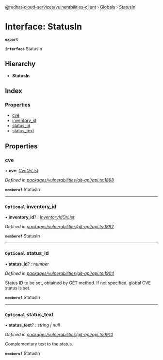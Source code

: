 [@redhat-cloud-services/vulnerabilities-client](../README.md) › [Globals](../globals.md) › [StatusIn](statusin.md)

# Interface: StatusIn

**`export`** 

**`interface`** StatusIn

## Hierarchy

* **StatusIn**

## Index

### Properties

* [cve](statusin.md#cve)
* [inventory_id](statusin.md#optional-inventory_id)
* [status_id](statusin.md#optional-status_id)
* [status_text](statusin.md#optional-status_text)

## Properties

###  cve

• **cve**: *[CveOrList](../globals.md#cveorlist)*

*Defined in [packages/vulnerabilities/git-api/api.ts:1898](https://github.com/RedHatInsights/javascript-clients/blob/master/packages/vulnerabilities/git-api/api.ts#L1898)*

**`memberof`** StatusIn

___

### `Optional` inventory_id

• **inventory_id**? : *[InventoryIdOrList](../globals.md#inventoryidorlist)*

*Defined in [packages/vulnerabilities/git-api/api.ts:1892](https://github.com/RedHatInsights/javascript-clients/blob/master/packages/vulnerabilities/git-api/api.ts#L1892)*

**`memberof`** StatusIn

___

### `Optional` status_id

• **status_id**? : *number*

*Defined in [packages/vulnerabilities/git-api/api.ts:1904](https://github.com/RedHatInsights/javascript-clients/blob/master/packages/vulnerabilities/git-api/api.ts#L1904)*

Status ID to be set, obtained by GET method. If not specified, global CVE status is set.

**`memberof`** StatusIn

___

### `Optional` status_text

• **status_text**? : *string | null*

*Defined in [packages/vulnerabilities/git-api/api.ts:1910](https://github.com/RedHatInsights/javascript-clients/blob/master/packages/vulnerabilities/git-api/api.ts#L1910)*

Complementary text to the status.

**`memberof`** StatusIn
